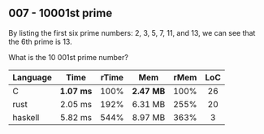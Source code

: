 007 - 10001st prime
-------------------

By listing the first six prime numbers: 2, 3, 5, 7, 11, and 13, we can see that
the 6th prime is 13.

What is the 10 001st prime number?

Language | Time | rTime | Mem | rMem | LoC
--- | :---: | :---: | :---: | :---: | :---:
C | **1.07 ms** | 100% | **2.47 MB** | 100% | 26
rust | 2.05 ms | 192% | 6.31 MB | 255% | 20
haskell | 5.82 ms | 544% | 8.97 MB | 363% | 3
